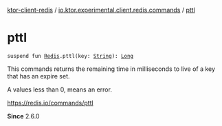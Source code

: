 [ktor-client-redis](../index.md) / [io.ktor.experimental.client.redis.commands](index.md) / [pttl](./pttl.md)

# pttl

`suspend fun `[`Redis`](../io.ktor.experimental.client.redis/-redis/index.md)`.pttl(key: `[`String`](https://kotlinlang.org/api/latest/jvm/stdlib/kotlin/-string/index.html)`): `[`Long`](https://kotlinlang.org/api/latest/jvm/stdlib/kotlin/-long/index.html)

This commands returns the remaining time in milliseconds to live of a key that has an expire set.

A values less than 0, means an error.

https://redis.io/commands/pttl

**Since**
2.6.0

